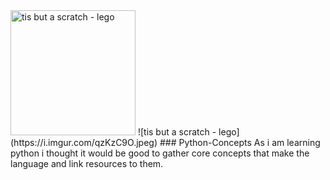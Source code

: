 <img src="[https://i.imgur.com/dsHmk6H.jpg](https://i.imgur.com/qzKzC9O.jpeg)" alt="tis but a scratch - lego" width="200" height="200" />
![tis but a scratch - lego](https://i.imgur.com/qzKzC9O.jpeg)
### Python-Concepts
As i am learning python i thought it would be good to gather core concepts that make the language and link resources to them.
